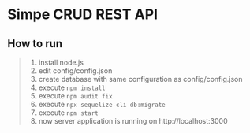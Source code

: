 # Simpe CRUD REST API

## How to run

> 1. install node.js
> 2. edit config/config.json
> 3. create database with same configuration as config/config.json
> 4. execute `npm install`
> 5. execute `npm audit fix`
> 6. execute `npx sequelize-cli db:migrate`
> 7. execute `npm start`
> 8. now server application is running on http://localhost:3000
